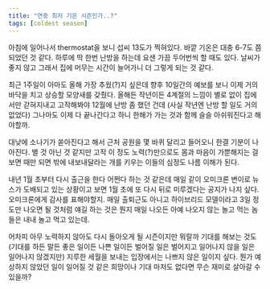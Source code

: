 ```yaml
---
title: "연중 최저 기온 시즌인가..?"
tags: [coldest season]
---
```


아침에 일어나서 thermostat을 보니 섭씨 13도가 찍혀있다. 바깥 기온은 대충 6-7도 쯤 되었던 것 같다. 하루에 딱 한번 난방을 하는데 요샌 가끔 두어번씩 할 때도 있다. 날씨가 좋지 않고 그래서 집에 머무는 시간이 늘어가니 더 그렇게 되는 것 같다.

최근 1주일이 아마도 올해 가장 추웠(?)지 싶은데 향후 10일간의 예보를 보니 이제 거의 바닥을 치고 상승할 모양새를 갖췄다. 올해든 작년이든 4계절의 느낌이 별로 없이 집에서만 갇혀지내고 고작해봐야 12월에 난방 좀 했던 건데 (사실 작년엔 난방 할 일도 거의 없었다) 그나마도 이제 다 끝나간다고 하니 한해가 가는 것과 함께 슬슬 아쉬워진다고 해야할까.

대낮에 소나기가 쏟아진다고 해서 근처 공원을 몇 바퀴 달리고 들어오니 한결 기분이 나아진다. 별 것 아닌 것 같지만 고작 이 정도 노력(?)만으로도 몸과 마음이 가뿐해지는 걸 보면 때만 되면 밖에 내보내달라는 개를 키우는 이들의 심정도 나름 이해가 된다.

내년 1월 초부터 다시 출근을 한다 어쩐다 하는 것 같은데 매일 같이 오미크론 변이로 뉴스가 도배되고 있는 상황이고 보면 1월 초에 또 다시 뒤로 미루겠다는 공지가 나지 싶다. 오미크론에게 감사를 표해야할지. 매일 출퇴근도 아니고 하이브리드 모델이라고 3일 정도만 나오면 될 것처럼 얘길 하는 것은 뭔지 매일 나오든 아예 나오지 않는 놀고 먹는 놈들은 내내 놀고 먹고 있는데.

어차피 아무 노력하지 않아도 다시 돌아오게 될 시즌이지만 뭐랄까 기대를 해보는 것도 (기대를 하든 말든 좋은 일이든 나쁜 일이든 벌어질 일은 벌어지고 일어나지 않을 일은 일어나지 않겠지만) 지루한 세월을 보내는 입장에서는 나쁘지 않은 일이지 싶다. 뭔가 예상하지 않았던 일이 일어질 것 같은 희망이나 기대 마저도 없다면 무슨 재미로 살아갈 수 있을까?